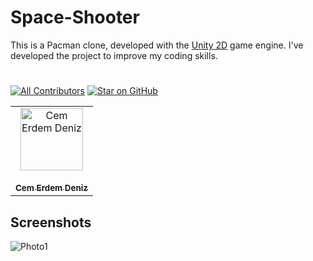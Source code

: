 # Space-Shooter

This is a Pacman clone, developed with the [Unity 2D](https://unity.com/) game engine. I've developed the project to improve my coding skills.

#


[![All Contributors](https://img.shields.io/badge/all_contributors-1-orange.svg?style=flat-square)](#contributors)
[![Star on GitHub](https://img.shields.io/github/stars/cemerdemdeniz/Space-Shooter.svg?style=social)](https://github.com/cemerdemdeniz/Space-Shooterstargazers)


<table><tr><td align="center"><a href="https://github.com/cemerdemdeniz"><img src="https://avatars3.githubusercontent.com/u/50306515?s=460&v=4" width="100px;" alt="Cem Erdem Deniz"/><br /><br/><sub><b>Cem Erdem Deniz</b></sub></a><br></td></tr></table>  

## Screenshots

![Photo1](Docs/images/img1.jpeg)
